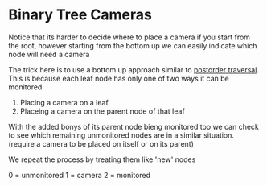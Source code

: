 # Binary Tree Cameras

Notice that its harder to decide where to place a camera if you start from the root, however starting from the bottom up we can easily indicate which node will need a camera

The trick here is to use a bottom up approach similar to [postorder traversal](https://www.geeksforgeeks.org/tree-traversals-inorder-preorder-and-postorder/). This is because each leaf node has only one of two ways it can be monitored

1. Placing a camera on a leaf
2. Placeing a camera on the parent node of that leaf

With the added bonys of its parent node bieng monitored too we can check to see which remaining unmonitored nodes are in a similar situation. (require a camera to be placed on itself or on its parent)

We repeat the process by treating them like 'new' nodes

0 = unmonitored
1 = camera
2 = monitored
